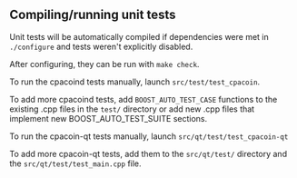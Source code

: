 Compiling/running unit tests
------------------------------------

Unit tests will be automatically compiled if dependencies were met in `./configure`
and tests weren't explicitly disabled.

After configuring, they can be run with `make check`.

To run the cpacoind tests manually, launch `src/test/test_cpacoin`.

To add more cpacoind tests, add `BOOST_AUTO_TEST_CASE` functions to the existing
.cpp files in the `test/` directory or add new .cpp files that
implement new BOOST_AUTO_TEST_SUITE sections.

To run the cpacoin-qt tests manually, launch `src/qt/test/test_cpacoin-qt`

To add more cpacoin-qt tests, add them to the `src/qt/test/` directory and
the `src/qt/test/test_main.cpp` file.
